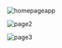 
![homepageapp](https://github.com/baristo99/flutterproje/assets/81121514/125327c1-b721-43e8-8c9e-cb91c995ac34)


![page2](https://github.com/baristo99/flutterproje/assets/81121514/770315c7-452f-4a89-9742-b2a5682f09e8)

![page3](https://github.com/baristo99/flutterproje/assets/81121514/c6f6b09a-0762-4e13-b1d6-0e266b9963ca)
